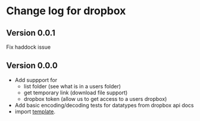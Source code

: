 # Change log for dropbox 

## Version 0.0.1 

Fix haddock issue

## Version 0.0.0 

+ Add suppport for
  + list folder (see what is in a users folder)
  + get temporary link (download file support)
  + dropbox token (allow us to get access to a users dropbox)
+ Add basic encoding/decoding tests for datatypes from dropbox api docs
+ import [template](https://github.com/jappeace/haskell-template-project).


